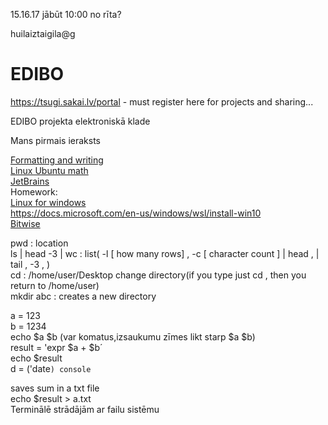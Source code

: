  15.16.17 jābūt 10:00 no rīta?      
 
 huilaiztaigila@g

# EDIBO
https://tsugi.sakai.lv/portal - must register here for projects and sharing...



EDIBO projekta elektroniskā klade

Mans pirmais ieraksts   

[Formatting and writing](https://help.github.com/en/github/writing-on-github/basic-writing-and-formatting-syntax)       
[Linux Ubuntu math](https://vitux.com/how-to-do-basic-math-in-linux-command-line/)  
[JetBrains](https://www.jetbrains.com/)     
Homework:  
[Linux for windows](https://www.pcworld.com/article/2955460/dual-booting-linux-with-windows-what-you-need-to-know.html)   
https://docs.microsoft.com/en-us/windows/wsl/install-win10  
[Bitwise](https://en.wikipedia.org/wiki/Bitwise_operation)


pwd  : location  
ls | head -3 | wc : list( -l [ how many rows] , -c [ character count ]  | head , | tail , -3 , )     
cd  : /home/user/Desktop change directory(if you type just cd , then you return to /home/user)    
mkdir abc : creates a new directory   
    
a = 123     
b = 1234     
echo $a $b (var komatus,izsaukumu zīmes likt starp $a $b)  
result = 'expr $a + $b´     
echo $result    
d = ('date`) console    
`   


saves sum in a txt file     
echo $result > a.txt    
Terminālē strādājām ar failu sistēmu


